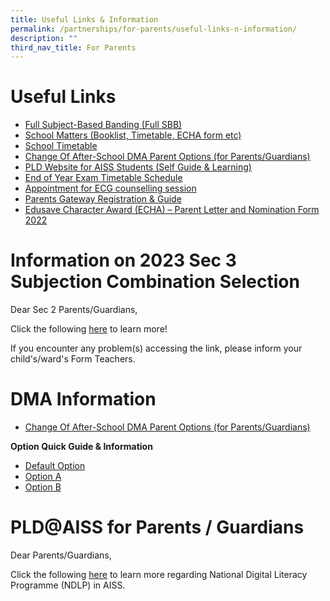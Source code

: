 ```yaml
---
title: Useful Links & Information
permalink: /partnerships/for-parents/useful-links-n-information/
description: ""
third_nav_title: For Parents
---
```

# **Useful Links**<br>
*   [Full Subject-Based Banding (Full SBB)](https://ahmadibrahimsec.moe.edu.sg/useful-info/full-subject-based-banding)
*   [School Matters (Booklist, Timetable, ECHA form etc)](https://ahmadibrahimsec-moe-edu-sg-admin.cwp.sg/useful-info/school-matters)
*   [School Timetable](https://ahmadibrahimsec-moe-edu-sg-admin.cwp.sg/useful-info/school-matters)
*   [Change Of After-School DMA Parent Options (for Parents/Guardians)](https://form.gov.sg/6143ec0c70054d0012da2b0f)
*   [PLD Website for AISS Students (Self Guide & Learning)](https://sites.google.com/moe.edu.sg/ictaiss4students/home)
*   [End of Year Exam Timetable Schedule](https://ahmadibrahimsec-moe-edu-sg-admin.cwp.sg/useful-info/school-matters)
*   [Appointment for ECG counselling session](https://go.gov.sg/ecgc-rachel)
*   [Parents Gateway Registration & Guide](https://ahmadibrahimsec-moe-edu-sg-admin.cwp.sg/useful-info/for-parents/parents-gateway)
*   [Edusave Character Award (ECHA) – Parent Letter and Nomination Form 2022](https://ahmadibrahimsec-moe-edu-sg-admin.cwp.sg/qql/slot/u529/2022/For%20Parents/Useful%20Links%20&%20Information/Edusave%20Character%20Award%20(ECHA)/ECHA_2022.pdf)

# **Information on 2023 Sec 3 Subjection Combination Selection**<br>
Dear Sec 2 Parents/Guardians,

Click the following [here](https://go.gov.sg/aiss-sec3-subjcombination) to learn more!

If you encounter any problem(s) accessing the link, please inform your child's/ward's Form Teachers.

# **DMA Information**<br>
*   [Change Of After-School DMA Parent Options (for Parents/Guardians)](https://form.gov.sg/6143ec0c70054d0012da2b0f)

**Option Quick Guide & Information**

*   [Default Option](https://ahmadibrahimsec-moe-edu-sg-admin.cwp.sg/qql/slot/u529/2022/For%20Parents/Useful%20Links%20&%20Information/DMA%20Information/PORC4%20-%20DMA%20Parent%20Guide%20for%20Default%20Option%20Chrome%20Devices_2%20Sep%2021.pdf)
*   [Option A](https://ahmadibrahimsec-moe-edu-sg-admin.cwp.sg/qql/slot/u529/2022/For%20Parents/Useful%20Links%20&%20Information/DMA%20Information/PORC5%20-%20DMA%20Parent%20Guide%20for%20Option%20A%20Chrome%20Devices_2%20Sep%2021.pdf)
*   [Option B](https://ahmadibrahimsec-moe-edu-sg-admin.cwp.sg/qql/slot/u529/2022/For%20Parents/Useful%20Links%20&%20Information/DMA%20Information/PORC6%20-%20DMA%20Parent%20Guide%20for%20Option%20B%20Chrome%20Devices_2%20Sep%2021.pdf)

# **PLD@AISS for Parents / Guardians**<br>
Dear Parents/Guardians,

Click the following [here](https://ahmadibrahimsec.moe.edu.sg/useful-info/for-parents/personalised-learning-device-programme-pld) to learn more regarding National Digital Literacy Programme (NDLP) in AISS.


